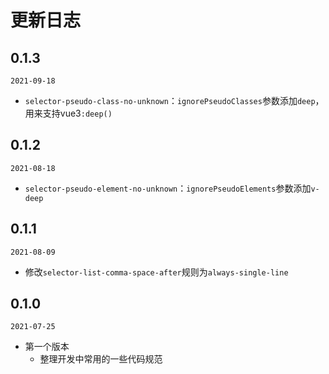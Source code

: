# 更新日志

## 0.1.3
`2021-09-18`
- `selector-pseudo-class-no-unknown`：`ignorePseudoClasses`参数添加`deep`，用来支持vue3`:deep()`

## 0.1.2
`2021-08-18`
- `selector-pseudo-element-no-unknown`：`ignorePseudoElements`参数添加`v-deep`

## 0.1.1
`2021-08-09`
- 修改`selector-list-comma-space-after`规则为`always-single-line`

## 0.1.0
`2021-07-25`
- 第一个版本
  - 整理开发中常用的一些代码规范
